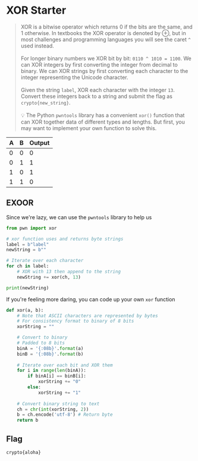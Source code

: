 # XOR Starter

> XOR is a bitwise operator which returns 0 if the bits are the same, and 1 otherwise. In textbooks the XOR operator is denoted by ⊕, but in most challenges and programming languages you will see the caret `^` used instead.\
> \
> For longer binary numbers we XOR bit by bit: `0110 ^ 1010 = 1100`. We can XOR integers by first converting the integer from decimal to binary. We can XOR strings by first converting each character to the integer representing the Unicode character.\
> \
> Given the string `label`, XOR each character with the integer `13`. Convert these integers back to a string and submit the flag as `crypto{new_string}`.\
> \
> :bulb: The Python `pwntools` library has a convenient `xor()` function that can XOR together data of different types and lengths. But first, you may want to implement your own function to solve this.

| A | B | Output |
| - | - | ------ |
| 0 | 0 | 0      |
| 0 | 1 | 1      |
| 1 | 0 | 1      |
| 1 | 1 | 0      |

## EXOOR

Since we're lazy, we can use the `pwntools` library to help us

```python
from pwn import xor

# xor function uses and returns byte strings
label = b"label"
newString = b""

# Iterate over each character
for ch in label:
    # XOR with 13 then append to the string
    newString += xor(ch, 13)

print(newString)
```

If you're feeling more daring, you can code up your own `xor` function

```python
def xor(a, b):
    # Note that ASCII characters are represented by bytes
    # For consistency format to binary of 8 bits
    xorString = ""

    # Convert to binary
    # Padded to 8 bits
    binA = '{:08b}'.format(a)
    binB = '{:08b}'.format(b)
    
    # Iterate over each bit and XOR them
    for i in range(len(binA)):
        if binA[i] == binB[i]:
            xorString += "0"
        else:
            xorString += "1"
    
    # Convert binary string to text
    ch = chr(int(xorString, 2))
    b = ch.encode('utf-8') # Return byte
    return b
```

## Flag

`crypto{aloha}`
